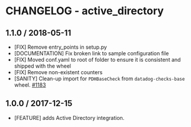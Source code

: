 # CHANGELOG - active_directory

## 1.1.0 / 2018-05-11

* [FIX] Remove entry_points in setup.py
* [DOCUMENTATION] Fix broken link to sample configuration file
* [FIX] Moved conf.yaml to root of folder to ensure it is consistent and shipped with the wheel
* [FIX] Remove non-existent counters
* [SANITY] Clean-up import for `PDHBaseCheck` from `datadog-checks-base` wheel. [#1183][]

## 1.0.0 / 2017-12-15

* [FEATURE] adds Active Directory integration.

<!--- The following link definition list is generated by PimpMyChangelog --->
[#1183]: https://github.com/DataDog/integrations-core/issues/1183
